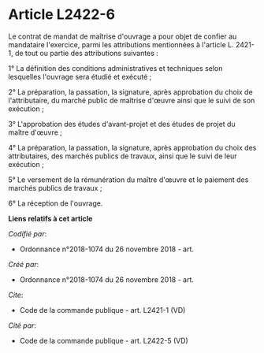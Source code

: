 # Article L2422-6

Le contrat de mandat de maîtrise d'ouvrage a pour objet de confier au mandataire l'exercice, parmi les attributions
mentionnées à l'article L. 2421-1, de tout ou partie des attributions suivantes : 

1° La définition des conditions administratives et techniques selon lesquelles l'ouvrage sera étudié et exécuté ; 

2° La préparation, la passation, la signature, après approbation du choix de l'attributaire, du marché public de maîtrise
d'œuvre ainsi que le suivi de son exécution ; 

3° L'approbation des études d'avant-projet et des études de projet du maître d'œuvre ; 

4° La préparation, la passation, la signature, après approbation du choix des attributaires, des marchés publics de travaux,
ainsi que le suivi de leur exécution ; 

5° Le versement de la rémunération du maître d'œuvre et le paiement des marchés publics de travaux ; 

6° La réception de l'ouvrage.

**Liens relatifs à cet article**

_Codifié par_:

  - Ordonnance n°2018-1074 du 26 novembre 2018 - art.

_Créé par_:

  - Ordonnance n°2018-1074 du 26 novembre 2018 - art.

_Cite_:

  - Code de la commande publique - art. L2421-1 (VD)

_Cité par_:

  - Code de la commande publique - art. L2422-5 (VD)
